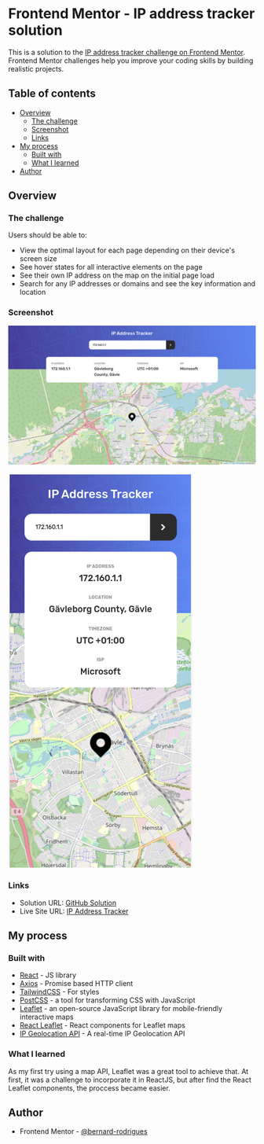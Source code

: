 # Frontend Mentor - IP address tracker solution

This is a solution to the [IP address tracker challenge on Frontend Mentor](https://www.frontendmentor.io/challenges/ip-address-tracker-I8-0yYAH0). Frontend Mentor challenges help you improve your coding skills by building realistic projects. 

## Table of contents

- [Overview](#overview)
  - [The challenge](#the-challenge)
  - [Screenshot](#screenshot)
  - [Links](#links)
- [My process](#my-process)
  - [Built with](#built-with)
  - [What I learned](#what-i-learned)
- [Author](#author)

## Overview

### The challenge

Users should be able to:

- View the optimal layout for each page depending on their device's screen size
- See hover states for all interactive elements on the page
- See their own IP address on the map on the initial page load
- Search for any IP addresses or domains and see the key information and location

### Screenshot

![Desktop Version](./public/screenshotDesktop.png)

![Mobile Version](./public/screenshotMobile.png)

### Links

- Solution URL: [GitHub Solution](https://github.com/bernard-rodrigues/FrontendMentor-ip-address-tracker)
- Live Site URL: [IP Address Tracker](https://frontend-mentor-ip-address-tracker-iota.vercel.app/)

## My process

### Built with

- [React](https://reactjs.org/) - JS library
- [Axios](https://axios-http.com/) - Promise based HTTP client
- [TailwindCSS](https://tailwindcss.com/) - For styles
- [PostCSS](https://postcss.org/) - a tool for transforming CSS with JavaScript
- [Leaflet](https://leafletjs.com/) - an open-source JavaScript library for mobile-friendly interactive maps
- [React Leaflet](https://react-leaflet.js.org/) - React components for Leaflet maps
- [IP Geolocation API](https://geo.ipify.org/) - A real-time IP Geolocation API

### What I learned

As my first try using a map API, Leaflet was a great tool to achieve that. At first, it was a challenge to incorporate it in ReactJS, but after find the React Leaflet components, the proccess became easier.

## Author

- Frontend Mentor - [@bernard-rodrigues](https://www.frontendmentor.io/profile/bernard-rodrigues)